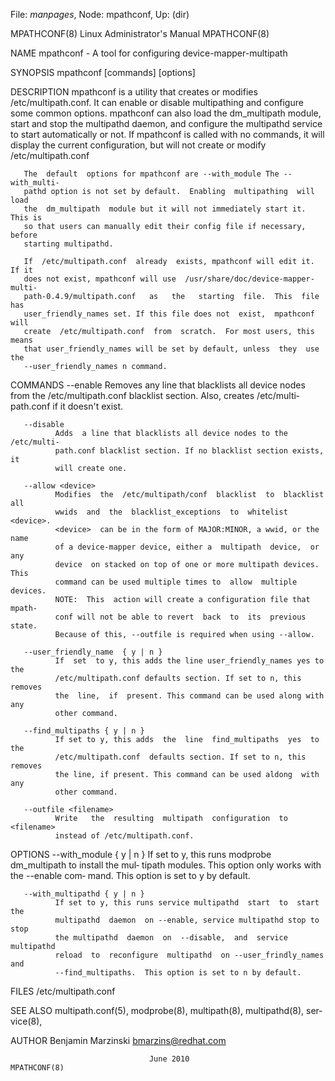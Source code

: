 File: *manpages*,  Node: mpathconf,  Up: (dir)

MPATHCONF(8)             Linux Administrator's Manual             MPATHCONF(8)



NAME
       mpathconf - A tool for configuring device-mapper-multipath

SYNOPSIS
       mpathconf [commands] [options]

DESCRIPTION
       mpathconf  is  a  utility that creates or modifies /etc/multipath.conf.
       It can  enable  or  disable  multipathing  and  configure  some  common
       options.   mpathconf  can  also load the dm_multipath module, start and
       stop the multipathd daemon, and configure  the  multipathd  service  to
       start automatically or not. If mpathconf is called with no commands, it
       will display the current configuration, but will not create  or  modify
       /etc/multipath.conf

       The  default  options for mpathconf are --with_module The --with_multi‐
       pathd option is not set by default.  Enabling  multipathing  will  load
       the  dm_multipath  module but it will not immediately start it. This is
       so that users can manually edit their config file if necessary,  before
       starting multipathd.

       If  /etc/multipath.conf  already  exists, mpathconf will edit it. If it
       does not exist, mpathconf will use  /usr/share/doc/device-mapper-multi‐
       path-0.4.9/multipath.conf   as   the   starting  file.  This  file  has
       user_friendly_names set. If this file does not  exist,  mpathconf  will
       create  /etc/multipath.conf  from  scratch.  For most users, this means
       that user_friendly_names will be set by default, unless  they  use  the
       --user_friendly_names n command.

COMMANDS
       --enable
              Removes  any  line  that  blacklists  all  device nodes from the
              /etc/multipath.conf blacklist section. Also, creates /etc/multi‐
              path.conf if it doesn't exist.

       --disable
              Adds  a line that blacklists all device nodes to the /etc/multi‐
              path.conf blacklist section. If no blacklist section exists,  it
              will create one.

       --allow <device>
              Modifies  the  /etc/multipath/conf  blacklist  to  blacklist all
              wwids  and  the  blacklist_exceptions  to  whitelist   <device>.
              <device>  can be in the form of MAJOR:MINOR, a wwid, or the name
              of a device-mapper device, either a  multipath  device,  or  any
              device  on stacked on top of one or more multipath devices. This
              command can be used multiple times to  allow  multiple  devices.
              NOTE:  This  action will create a configuration file that mpath‐
              conf will not be able to revert  back  to  its  previous  state.
              Because of this, --outfile is required when using --allow.

       --user_friendly_name  { y | n }
              If  set  to y, this adds the line user_friendly_names yes to the
              /etc/multipath.conf defaults section. If set to n, this  removes
              the  line,  if  present. This command can be used along with any
              other command.

       --find_multipaths { y | n }
              If set to y, this adds  the  line  find_multipaths  yes  to  the
              /etc/multipath.conf  defaults section. If set to n, this removes
              the line, if present. This command can be used aldong  with  any
              other command.

       --outfile <filename>
              Write   the  resulting  multipath  configuration  to  <filename>
              instead of /etc/multipath.conf.

OPTIONS
       --with_module { y | n }
              If set to y, this runs modprobe dm_multipath to install the mul‐
              tipath  modules.  This  option only works with the --enable com‐
              mand. This option is set to y by default.

       --with_multipathd { y | n }
              If set to y, this runs service multipathd  start  to  start  the
              multipathd  daemon  on --enable, service multipathd stop to stop
              the multipathd  daemon  on  --disable,  and  service  multipathd
              reload  to  reconfigure  multipathd  on --user_frindly_names and
              --find_multipaths.  This option is set to n by default.

FILES
       /etc/multipath.conf

SEE ALSO
       multipath.conf(5),  modprobe(8),  multipath(8),   multipathd(8),   ser‐
       vice(8),

AUTHOR
       Benjamin Marzinski <bmarzins@redhat.com>



                                   June 2010                      MPATHCONF(8)
